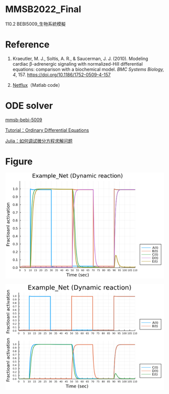 # MMSB2022_Final
110.2 BEBI5009_生物系統模擬

# Reference

1. Kraeutler, M. J., Soltis, A. R., & Saucerman, J. J. (2010). Modeling cardiac β-adrenergic signaling with normalized-Hill differential equations: comparison with a biochemical model. _BMC Systems Biology, 4_, 157. https://doi.org/10.1186/1752-0509-4-157

2. [Netflux](https://github.com/saucermanlab/Netflux)（Matlab code）


# ODE solver

[mmsb-bebi-5009](https://ntumitolab.github.io/mmsb-bebi-5009/mmsb/ch03.html)


[Tutorial：Ordinary Differential Equations](https://diffeq.sciml.ai/dev/tutorials/ode_example/#Defining-Parameterized-Functions)


[Julia：如何调试微分方程求解问题](https://blog.csdn.net/weixin_39679367/article/details/120641325?ops_request_misc=&request_id=&biz_id=102&utm_term=julia%20callback&utm_medium=distribute.pc_search_result.none-task-blog-2~all~sobaiduweb~default-0-120641325.142^v14^control,157^v14^control&spm=1018.2226.3001.4187)


# Figure

![example_net_all_together.png](./PNG/ref_paper_Figure1/example_net_all_together.png)

![example_net_split_AB_CDE.png](./PNG/ref_paper_Figure1/example_net_AB_CDE.png)